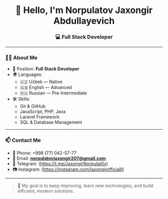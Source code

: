 <h1 align="center">👋 Hello, I'm Norpulatov Jaxongir Abdullayevich</h1>
<h3 align="center">💻 Full Stack Developer</h3>

---

### 🧑‍💻 About Me

- 💼 Position: **Full Stack Developer**
- 🌍 Languages:
  - 🇺🇿 Uzbek — Native
  - 🇬🇧 English — Advanced
  - 🇷🇺 Russian — Pre-Intermediate
- 🛠️ Skills:
  - Git & GitHub
  - JavaScript, PHP, Java
  - Laravel Framework
  - SQL & Database Management

---

### 📫 Contact Me

- 📱 Phone: +998 (77) 042-57-77
- 📧 Email: **norpulatovjaxongir207@gmail.com**
- 💬 Telegram: (https://t.me/JaxongirNorpulat0v)
- 📷 Instagram: (https://instagram.com/jaxongirofficialll)

---

> 🎯 My goal is to keep improving, learn new technologies, and build efficient, modern solutions.
